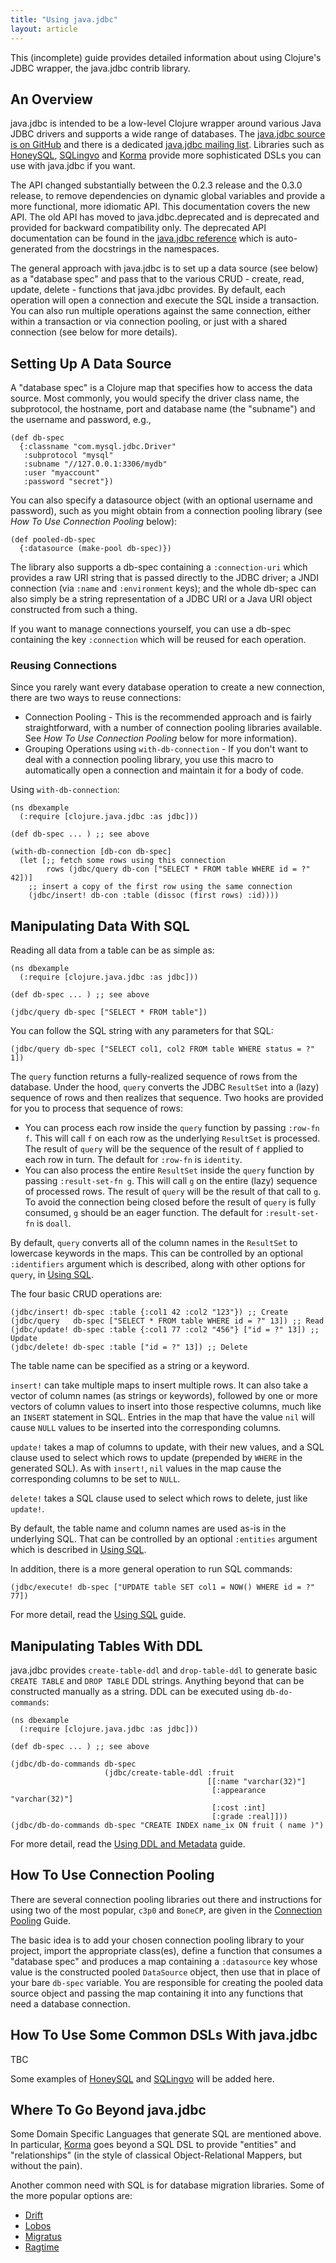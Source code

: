 ```yaml
---
title: "Using java.jdbc"
layout: article
---
```


This (incomplete) guide provides detailed information about using Clojure's
JDBC wrapper, the java.jdbc contrib library.

## An Overview

java.jdbc is intended to be a low-level Clojure wrapper around various Java
JDBC drivers and supports a wide range of databases. The [java.jdbc source is
on GitHub](https://github.com/clojure/java.jdbc/) and there is a dedicated
[java.jdbc mailing
list](https://groups.google.com/forum/#!forum/clojure-java-jdbc). Libraries
such as [HoneySQL](https://github.com/jkk/honeysql),
[SQLingvo](https://github.com/r0man/sqlingvo) and [Korma](http://sqlkorma.com)
provide more sophisticated DSLs you can use with java.jdbc if you want.

The API changed substantially between the 0.2.3 release and the 0.3.0 release,
to remove dependencies on dynamic global variables and provide a more
functional, more idiomatic API. This documentation covers the new API. The old
API has moved to java.jdbc.deprecated and is deprecated and provided for
backward compatibility only. The deprecated API documentation can be found in
the [java.jdbc reference](http://clojure.github.io/java.jdbc/) which is
auto-generated from the docstrings in the namespaces.

The general approach with java.jdbc is to set up a data source (see below) as a
"database spec" and pass that to the various CRUD - create, read, update,
delete - functions that java.jdbc provides. By default, each operation will
open a connection and execute the SQL inside a transaction. You can also run
multiple operations against the same connection, either within a transaction or
via connection pooling, or just with a shared connection (see below for more
details).

## Setting Up A Data Source

A "database spec" is a Clojure map that specifies how to access the data
source. Most commonly, you would specify the driver class name, the
subprotocol, the hostname, port and database name (the "subname") and the
username and password, e.g.,

    (def db-spec
      {:classname "com.mysql.jdbc.Driver"
       :subprotocol "mysql"
       :subname "//127.0.0.1:3306/mydb"
       :user "myaccount"
       :password "secret"})

You can also specify a datasource object (with an optional username and
password), such as you might obtain from a connection pooling library (see *How
To Use Connection Pooling* below):

    (def pooled-db-spec
      {:datasource (make-pool db-spec)})

The library also supports a db-spec containing a `:connection-uri` which
provides a raw URI string that is passed directly to the JDBC driver; a JNDI
connection (via `:name` and `:environment` keys); and the whole db-spec can
also simply be a string representation of a JDBC URI or a Java URI object
constructed from such a thing.

If you want to manage connections yourself, you can use a db-spec containing
the key `:connection` which will be reused for each operation.

### Reusing Connections

Since you rarely want every database operation to create a new connection,
there are two ways to reuse connections:

* Connection Pooling - This is the recommended approach and is fairly
  straightforward, with a number of connection pooling libraries available. See
  *How To Use Connection Pooling* below for more information).
* Grouping Operations using `with-db-connection` - If you don't want to deal
  with a connection pooling library, you use this macro to automatically open a
  connection and maintain it for a body of code.

Using `with-db-connection`:

    (ns dbexample
      (:require [clojure.java.jdbc :as jdbc]))

    (def db-spec ... ) ;; see above

    (with-db-connection [db-con db-spec]
      (let [;; fetch some rows using this connection
            rows (jdbc/query db-con ["SELECT * FROM table WHERE id = ?" 42])]
        ;; insert a copy of the first row using the same connection
        (jdbc/insert! db-con :table (dissoc (first rows) :id))))

## Manipulating Data With SQL

Reading all data from a table can be as simple as:

    (ns dbexample
      (:require [clojure.java.jdbc :as jdbc]))

    (def db-spec ... ) ;; see above

    (jdbc/query db-spec ["SELECT * FROM table"])

You can follow the SQL string with any parameters for that SQL:

    (jdbc/query db-spec ["SELECT col1, col2 FROM table WHERE status = ?" 1])

The `query` function returns a fully-realized sequence of rows from the
database. Under the hood, `query` converts the JDBC `ResultSet` into a (lazy)
sequence of rows and then realizes that sequence. Two hooks are provided for
you to process that sequence of rows:

* You can process each row inside the `query` function by passing `:row-fn f`.
  This will call `f` on each row as the underlying `ResultSet` is processed.
  The result of `query` will be the sequence of the result of `f` applied to
  each row in turn. The default for `:row-fn` is `identity`.
* You can also process the entire `ResultSet` inside the `query` function by
  passing `:result-set-fn g`. This will call `g` on the entire (lazy) sequence
  of processed rows. The result of `query` will be the result of that call to
  `g`. To avoid the connection being closed before the result of `query` is
  fully consumed, `g` should be an eager function. The default for
  `:result-set-fn` is `doall`.

By default, `query` converts all of the column names in the `ResultSet` to
lowercase keywords in the maps. This can be controlled by an optional
`:identifiers` argument which is described, along with other options for
`query`, in [Using SQL](using_sql.html).

The four basic CRUD operations are:

    (jdbc/insert! db-spec :table {:col1 42 :col2 "123"}) ;; Create
    (jdbc/query   db-spec ["SELECT * FROM table WHERE id = ?" 13]) ;; Read
    (jdbc/update! db-spec :table {:col1 77 :col2 "456"} ["id = ?" 13]) ;; Update
    (jdbc/delete! db-spec :table ["id = ?" 13]) ;; Delete

The table name can be specified as a string or a keyword.

`insert!` can take multiple maps to insert multiple rows. It can also take a
vector of column names (as strings or keywords), followed by one or more
vectors of column values to insert into those respective columns, much like an
`INSERT` statement in SQL. Entries in the map that have the value `nil` will
cause `NULL` values to be inserted into the corresponding columns.

`update!` takes a map of columns to update, with their new values, and a SQL
clause used to select which rows to update (prepended by `WHERE` in the
generated SQL). As with `insert!`, `nil` values in the map cause the
corresponding columns to be set to `NULL`.

`delete!` takes a SQL clause used to select which rows to delete, just like
`update!`.

By default, the table name and column names are used as-is in the underlying
SQL. That can be controlled by an optional `:entities` argument which is
described in [Using SQL](using_sql.html).

In addition, there is a more general operation to run SQL commands:

    (jdbc/execute! db-spec ["UPDATE table SET col1 = NOW() WHERE id = ?" 77])

For more detail, read the [Using SQL](using_sql.html) guide.

## Manipulating Tables With DDL

java.jdbc provides `create-table-ddl` and `drop-table-ddl` to generate basic
`CREATE TABLE` and `DROP TABLE` DDL strings. Anything beyond that can be
constructed manually as a string. DDL can be executed using `db-do-commands`:

    (ns dbexample
      (:require [clojure.java.jdbc :as jdbc]))

    (def db-spec ... ) ;; see above

    (jdbc/db-do-commands db-spec
                         (jdbc/create-table-ddl :fruit
                                                [[:name "varchar(32)"]
                                                 [:appearance "varchar(32)"]
                                                 [:cost :int]
                                                 [:grade :real]]))
    (jdbc/db-do-commands db-spec "CREATE INDEX name_ix ON fruit ( name )")

For more detail, read the [Using DDL and Metadata](using_ddl.html) guide.

## How To Use Connection Pooling

There are several connection pooling libraries out there and instructions for
using two of the most popular, `c3p0` and `BoneCP`, are given in the
[Connection Pooling](connection_pooling.html) Guide.

The basic idea is to add your chosen connection pooling library to your
project, import the appropriate class(es), define a function that consumes a
"database spec" and produces a map containing a `:datasource` key whose value
is the constructed pooled `DataSource` object, then use that in place of your
bare `db-spec` variable. You are responsible for creating the pooled data
source object and passing the map containing it into any functions that need a
database connection.

## How To Use Some Common DSLs With java.jdbc

TBC

Some examples of [HoneySQL](https://github.com/jkk/honeysql) and
[SQLingvo](https://github.com/r0man/sqlingvo) will be added here.

## Where To Go Beyond java.jdbc

Some Domain Specific Languages that generate SQL are mentioned above. In
particular, [Korma](http://sqlkorma.com) goes beyond a SQL DSL to provide
"entities" and "relationships" (in the style of classical Object-Relational
Mappers, but without the pain).

Another common need with SQL is for database migration libraries. Some of the
more popular options are:

* [Drift](https://github.com/macourtney/drift)
* [Lobos](http://budu.github.io/lobos/)
* [Migratus](https://github.com/pjstadig/migratus)
* [Ragtime](https://github.com/weavejester/ragtime)
